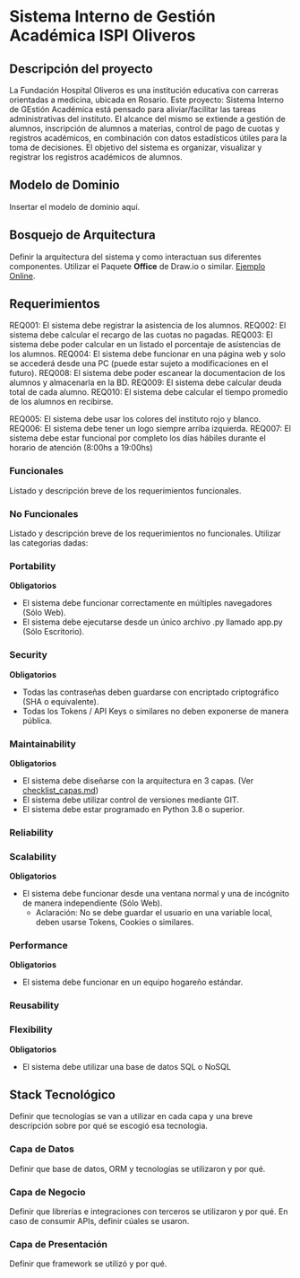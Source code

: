 # Sistema Interno de Gestión Académica ISPI Oliveros

## Descripción del proyecto

La Fundación Hospital Oliveros es una institución educativa con carreras orientadas a medicina, ubicada en Rosario.
Este proyecto: Sistema Interno de GEstión Académica está pensado para aliviar/facilitar las tareas administrativas del instituto. El alcance del mismo se extiende a gestión de alumnos, inscripción de alumnos a materias, control de pago de cuotas y registros académicos, en combinación con datos estadísticos útiles para la toma de decisiones.
El objetivo del sistema es organizar, visualizar y registrar los registros académicos de alumnos. 

## Modelo de Dominio

Insertar el modelo de dominio aquí.

## Bosquejo de Arquitectura

Definir la arquitectura del sistema y como interactuan sus diferentes componentes. Utilizar el Paquete **Office** de Draw.io o similar. [Ejemplo Online]().

## Requerimientos

REQ001: El sistema debe registrar la asistencia de los alumnos.
REQ002: El sistema debe calcular el recargo de las cuotas no pagadas.
REQ003: El sistema debe poder calcular en un listado el porcentaje de asistencias de los alumnos.
REQ004: El sistema debe funcionar en una página web y solo se accederá desde una PC (puede estar sujeto a modificaciones en el futuro).
REQ008: El sistema debe poder escanear la documentacion de los alumnos y almacenarla en la BD.
REQ009: El sistema debe calcular deuda total de cada alumno.
REQ010: El sistema debe calcular el tiempo promedio de los alumnos en recibirse.

REQ005: El sistema debe usar los colores del instituto rojo y blanco.
REQ006: El sistema debe tener un logo siempre arriba izquierda.
REQ007: El sistema debe estar funcional por completo los días hábiles durante el horario de atención (8:00hs a 19:00hs)

### Funcionales

Listado y descripción breve de los requerimientos funcionales.

### No Funcionales

Listado y descripción breve de los requerimientos no funcionales. Utilizar las categorias dadas:

### Portability

**Obligatorios**

- El sistema debe funcionar correctamente en múltiples navegadores (Sólo Web).
- El sistema debe ejecutarse desde un único archivo .py llamado app.py (Sólo Escritorio).

### Security

**Obligatorios**

- Todas las contraseñas deben guardarse con encriptado criptográfico (SHA o equivalente).
- Todas los Tokens / API Keys o similares no deben exponerse de manera pública.

### Maintainability

**Obligatorios**

- El sistema debe diseñarse con la arquitectura en 3 capas. (Ver [checklist_capas.md](checklist_capas.md))
- El sistema debe utilizar control de versiones mediante GIT.
- El sistema debe estar programado en Python 3.8 o superior.

### Reliability

### Scalability

**Obligatorios**

- El sistema debe funcionar desde una ventana normal y una de incógnito de manera independiente (Sólo Web).
  - Aclaración: No se debe guardar el usuario en una variable local, deben usarse Tokens, Cookies o similares.

### Performance

**Obligatorios**

- El sistema debe funcionar en un equipo hogareño estándar.

### Reusability

### Flexibility

**Obligatorios**

- El sistema debe utilizar una base de datos SQL o NoSQL

## Stack Tecnológico

Definir que tecnologías se van a utilizar en cada capa y una breve descripción sobre por qué se escogió esa tecnologia.

### Capa de Datos

Definir que base de datos, ORM y tecnologías se utilizaron y por qué.

### Capa de Negocio

Definir que librerías e integraciones con terceros se utilizaron y por qué. En caso de consumir APIs, definir cúales se usaron.

### Capa de Presentación

Definir que framework se utilizó y por qué.
